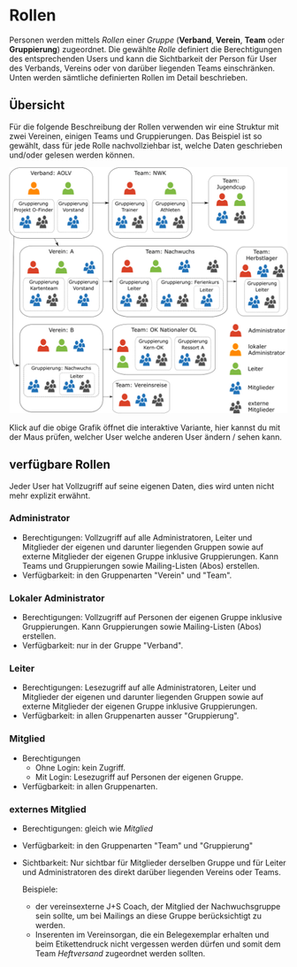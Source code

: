 # Rollen
Personen werden mittels _Rollen_ einer _Gruppe_ (**Verband**, **Verein**,
**Team** oder **Gruppierung**) zugeordnet. Die gewählte _Rolle_ definiert die
Berechtigungen des entsprechenden Users und kann die Sichtbarkeit der Person für
User des Verbands, Vereins oder von darüber liegenden Teams einschränken. Unten
werden sämtliche definierten Rollen im Detail beschrieben.

## Übersicht
Für die folgende Beschreibung der Rollen verwenden wir eine Struktur mit zwei
Vereinen, einigen Teams und Gruppierungen. Das Beispiel ist so gewählt, dass
für jede Rolle nachvollziehbar ist, welche Daten geschrieben und/oder gelesen
werden können.

![Gruppen und Rollen](groups_roles.png)

Klick auf die obige Grafik öffnet die interaktive Variante, hier kannst du mit
der Maus prüfen, welcher User welche anderen User ändern / sehen kann.

## verfügbare Rollen
Jeder User hat Vollzugriff auf seine eigenen Daten, dies wird unten nicht mehr
explizit erwähnt.

### Administrator
* Berechtigungen: Vollzugriff auf alle Administratoren, Leiter und Mitglieder
  der eigenen und darunter liegenden Gruppen sowie auf externe Mitglieder der
  eigenen Gruppe inklusive Gruppierungen. Kann Teams und Gruppierungen sowie
  Mailing-Listen (Abos) erstellen.
* Verfügbarkeit: in den Gruppenarten "Verein" und "Team".

### Lokaler Administrator
* Berechtigungen: Vollzugriff auf Personen der eigenen Gruppe inklusive 
  Gruppierungen. Kann Gruppierungen sowie Mailing-Listen (Abos) erstellen.
* Verfügbarkeit: nur in der Gruppe "Verband".

### Leiter
* Berechtigungen: Lesezugriff auf alle Administratoren, Leiter und Mitglieder
  der eigenen und darunter liegenden Gruppen sowie auf externe Mitglieder der
  eigenen Gruppe inklusive Gruppierungen.
* Verfügbarkeit: in allen Gruppenarten ausser "Gruppierung".

### Mitglied
* Berechtigungen
  * Ohne Login: kein Zugriff.
  * Mit Login: Lesezugriff auf Personen der eigenen Gruppe.
* Verfügbarkeit: in allen Gruppenarten.

### externes Mitglied
* Berechtigungen: gleich wie _Mitglied_
* Verfügbarkeit: in den Gruppenarten "Team" und "Gruppierung"
* Sichtbarkeit: Nur sichtbar für Mitglieder derselben Gruppe und für Leiter und
  Administratoren des direkt darüber liegenden Vereins oder Teams.
  
  Beispiele:
  * der vereinsexterne J+S Coach, der Mitglied der Nachwuchsgruppe sein sollte,
    um bei Mailings an diese Gruppe berücksichtigt zu werden.
  * Inserenten im Vereinsorgan, die ein Belegexemplar erhalten und beim
    Etikettendruck nicht vergessen werden dürfen und somit dem Team
    _Heftversand_ zugeordnet werden sollten.
